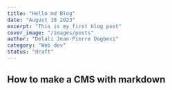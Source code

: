 ```yaml
---
title: "Hello md Blog"
date: "August 18 2023"
excerpt: "This is my first blog post"
cover_image: "/images/posts"
author: "Delali Jean-Pierre Dogbevi"
category: "Web dev"
status: "draft"
---
```


## How to make a CMS with markdown
